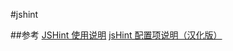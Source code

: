 #jshint

##参考
[JSHint 使用说明][1]
[jsHint 配置项说明（汉化版）][0]


[0]:https://github.com/mytcer/jshint-docs-cn  "jsHint 配置项说明（汉化版）"
[1]:http://zhang.zipeng.info/vimwiki/Entries/Reference/Tools/jshint.html "JSHint 使用说明"